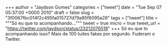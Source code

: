 
+++
author = "Jaydson Gomes"
categories = ["tweet"]
date = "Tue Sep 07 05:37:00 +0000 2010"
draft = false
slug = "3f0067fbc014f2c495fa015727d79a85f6095a28"
tags = ["tweet"]
title = """Só eu que to acompanhando..."""
tweet = true
micro = true
tweet_url = "https://twitter.com/jaydson/status/23212076519"
+++
Só eu que to acompanhando isso? Mais de 100 tuites fakes por segundo. Fuderam o Twitter.
